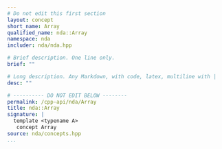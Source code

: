```yaml
---
# Do not edit this first section
layout: concept
short_name: Array
qualified_name: nda::Array
namespace: nda
includer: nda/nda.hpp

# Brief description. One line only.
brief: ""

# Long description. Any Markdown, with code, latex, multiline with |
desc: ""

# ---------- DO NOT EDIT BELOW --------
permalink: /cpp-api/nda/Array
title: nda::Array
signature: |
  template <typename A>
   concept Array
source: nda/concepts.hpp
...
```


